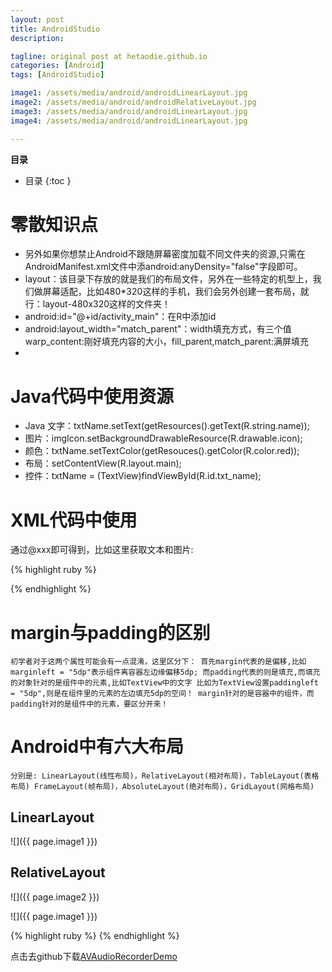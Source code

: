 ```yaml
---
layout: post
title: AndroidStudio
description: 

tagline: original post at hetaodie.github.io
categories: [Android]
tags: [AndroidStudio]

image1: /assets/media/android/androidLinearLayout.jpg
image2: /assets/media/android/androidRelativeLayout.jpg
image3: /assets/media/android/androidLinearLayout.jpg
image4: /assets/media/android/androidLinearLayout.jpg

---
```


**目录**

* 目录
 {:toc  }
 
#  零散知识点
- 另外如果你想禁止Android不跟随屏幕密度加载不同文件夹的资源,只需在AndroidManifest.xml文件中添android:anyDensity="false"字段即可。<br/>
- layout：该目录下存放的就是我们的布局文件，另外在一些特定的机型上，我们做屏幕适配，比如480*320这样的手机，我们会另外创建一套布局，就行：layout-480x320这样的文件夹！<br/>
- android:id="@+id/activity_main"：在R中添加id
- android:layout_width="match_parent"：width填充方式，有三个值warp_content:刚好填充内容的大小，fill_parent,match_parent:满屏填充
- 

# Java代码中使用资源

- Java 文字：txtName.setText(getResources().getText(R.string.name));
- 图片：imgIcon.setBackgroundDrawableResource(R.drawable.icon); 
- 颜色：txtName.setTextColor(getResouces().getColor(R.color.red)); 
- 布局：setContentView(R.layout.main);
- 控件：txtName = (TextView)findViewById(R.id.txt_name);

# XML代码中使用
通过@xxx即可得到，比如这里获取文本和图片:

{% highlight ruby %}

<TextView android:text="@string/hello_world" android:layout_width="wrap_content" android:layout_height="wrap_content" android:background = "@drawable/img_back"/>

{% endhighlight %}

# margin与padding的区别

	初学者对于这两个属性可能会有一点混淆，这里区分下： 首先margin代表的是偏移,比如marginleft = "5dp"表示组件离容器左边缘偏移5dp; 而padding代表的则是填充,而填充的对象针对的是组件中的元素,比如TextView中的文字 比如为TextView设置paddingleft = "5dp",则是在组件里的元素的左边填充5dp的空间！ margin针对的是容器中的组件，而padding针对的是组件中的元素，要区分开来！ 

# Android中有六大布局
	分别是: LinearLayout(线性布局)，RelativeLayout(相对布局)，TableLayout(表格布局) FrameLayout(帧布局)，AbsoluteLayout(绝对布局)，GridLayout(网格布局) 

## LinearLayout

![]({{ page.image1 }})

## RelativeLayout 

![]({{ page.image2 }})


![]({{ page.image1 }})

{% highlight ruby %}
{% endhighlight %}

点击去github下载[AVAudioRecorderDemo][1]

<!--本文所用的超链接-->

[1]:https://github.com/hetaodie/AVAudioRecorderDemo.git
